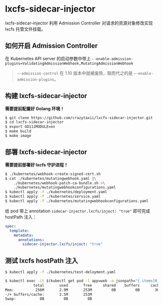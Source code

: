 # lxcfs-sidecar-injector

lxcfs-sidecar-injector 利用 Admission Controller 对请求的资源对象修改实现 lxcfs 托管文件挂载。

## 如何开启 Admission Controller

在 Kubernetes API server 的启动参数中带上 `--enable-admission-plugins=ValidatingAdmissionWebhook,MutatingAdmissionWebhook`

> `–-admission-control` 在 1.10 版本中就被废除，取而代之的是 `–-enable-admission-plugins`。

## 构建 lxcfs-sidecar-injector

**需要提前配置好 Golang 环境！**

```bash
$ git clone https://github.com/crazytaxii/lxcfs-sidecar-injector.git
$ cd lxcfs-sidecar-injector
$ export GO111MODULE=on
$ make build
$ make image
```

## 部署 lxcfs-sidecar-injector

**需要提前部署好 lxcfs 守护进程！**

```bash
$ ./kubernetes/webhook-create-signed-cert.sh
$ cat ./kubernetes/mutatingwebhook.yaml |\
    ./kubernetes/webhook-patch-ca-bundle.sh >\
    ./kubernetes/mutatingwebhookconfigurations.yaml
$ kubectl apply -f ./kubernetes/deployment.yaml
$ kubectl apply -f ./kubernetes/service.yaml
$ kubectl apply -f ./kubernetes/mutatingwebhookconfigurations.yaml
```

给 pod 带上 annotation `sidecar-injector.lxcfs/inject: "true"` 即可完成 hostPath 注入：

```yaml
spec:
  template:
    metadata:
      annotations:
        sidecar-injector.lxcfs/inject: "true"
```

## 测试 lxcfs hostPath 注入

```bash
$ kubectl apply -f ./kubernetes/test-deloyment.yaml
```

```bash
$ kubectl exec -it $(kubectl get pod -l app=web -o jsonpath="{.items[0].metadata.name}") -- free -h
             total       used       free     shared    buffers     cached
Mem:          256M       2.9M       253M         0B         0B       364K
-/+ buffers/cache:       2.5M       253M
Swap:           0B         0B         0B
```
